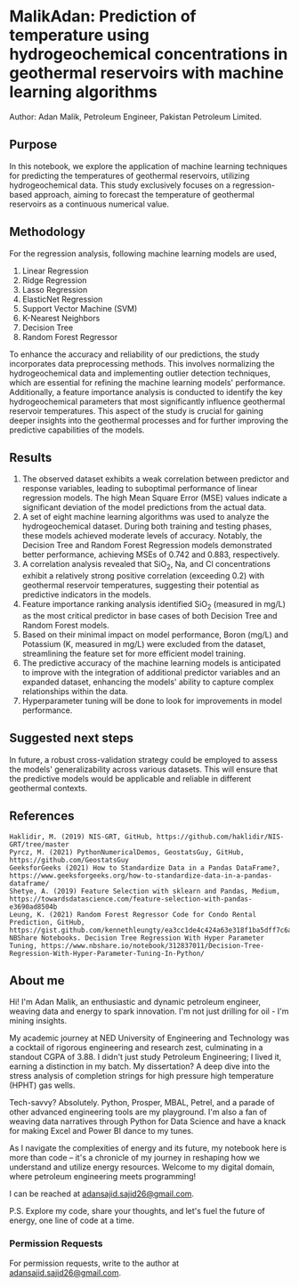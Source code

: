 # MalikAdan: Prediction of temperature using hydrogeochemical concentrations in geothermal reservoirs with machine learning algorithms

Author: Adan Malik, Petroleum Engineer, Pakistan Petroleum Limited. 


## Purpose
In this notebook, we explore the application of machine learning techniques for predicting the temperatures of geothermal reservoirs, utilizing hydrogeochemical data. This study exclusively focuses on a regression-based approach, aiming to forecast the temperature of geothermal reservoirs as a continuous numerical value.

## Methodology
For the regression analysis, following machine learning models are used,  
1. Linear Regression 
2. Ridge Regression
3. Lasso Regression
4. ElasticNet Regression
5. Support Vector Machine (SVM)
6. K-Nearest Neighbors
7. Decision Tree
8. Random Forest Regressor

To enhance the accuracy and reliability of our predictions, the study incorporates data preprocessing methods. This involves normalizing the hydrogeochemical data and implementing outlier detection techniques, which are essential for refining the machine learning models' performance. Additionally, a feature importance analysis is conducted to identify the key hydrogeochemical parameters that most significantly influence geothermal reservoir temperatures. This aspect of the study is crucial for gaining deeper insights into the geothermal processes and for further improving the predictive capabilities of the models.


## Results
1. The observed dataset exhibits a weak correlation between predictor and response variables, leading to suboptimal performance of linear regression models. The high Mean Square Error (MSE) values indicate a significant deviation of the model predictions from the actual data.
2. A set of eight machine learning algorithms was used to analyze the hydrogeochemical dataset. During both training and testing phases, these models achieved moderate levels of accuracy. Notably, the Decision Tree and Random Forest Regression models demonstrated better performance, achieving MSEs of 0.742 and 0.883, respectively.
3. A correlation analysis revealed that SiO<sub>2</sub>, Na, and Cl concentrations exhibit a relatively strong positive correlation (exceeding 0.2) with geothermal reservoir temperatures, suggesting their potential as predictive indicators in the models.
4. Feature importance ranking analysis identified SiO<sub>2</sub> (measured in mg/L) as the most critical predictor in base cases of both Decision Tree and Random Forest models.
5. Based on their minimal impact on model performance, Boron (mg/L) and Potassium (K, measured in mg/L) were excluded from the dataset, streamlining the feature set for more efficient model training.
6. The predictive accuracy of the machine learning models is anticipated to improve with the integration of additional predictor variables and an expanded dataset, enhancing the models' ability to capture complex relationships within the data.
7. Hyperparameter tuning will be done to look for improvements in model performance.

## Suggested next steps
In future, a robust cross-validation strategy could be employed to assess the models' generalizability across various datasets. This will ensure that the predictive models would be applicable and reliable in different geothermal contexts.


## References

    Haklidir, M. (2019) NIS-GRT, GitHub, https://github.com/haklidir/NIS-GRT/tree/master
    Pyrcz, M. (2021) PythonNumericalDemos, GeostatsGuy, GitHub, https://github.com/GeostatsGuy
    GeeksforGeeks (2021) How to Standardize Data in a Pandas DataFrame?, https://www.geeksforgeeks.org/how-to-standardize-data-in-a-pandas-dataframe/
    Shetye, A. (2019) Feature Selection with sklearn and Pandas, Medium, https://towardsdatascience.com/feature-selection-with-pandas-e3690ad8504b
    Leung, K. (2021) Random Forest Regressor Code for Condo Rental Prediction, GitHub, https://gist.github.com/kennethleungty/ea3cc1de4c424a63e318f1ba5dff7c6a
    NBShare Notebooks. Decision Tree Regression With Hyper Parameter Tuning, https://www.nbshare.io/notebook/312837011/Decision-Tree-Regression-With-Hyper-Parameter-Tuning-In-Python/

## About me

Hi! I'm Adan Malik, an enthusiastic and dynamic petroleum engineer, weaving data and energy to spark innovation. I'm not just drilling for oil - I'm mining insights.

My academic journey at NED University of Engineering and Technology was a cocktail of rigorous engineering and research zest, culminating in a standout CGPA of 3.88. I didn't just study Petroleum Engineering; I lived it, earning a distinction in my batch. My dissertation? A deep dive into the stress analysis of completion strings for high pressure high temperature (HPHT) gas wells.

Tech-savvy? Absolutely. Python, Prosper, MBAL, Petrel, and a parade of other advanced engineering tools are my playground. I'm also a fan of weaving data narratives through Python for Data Science and have a knack for making Excel and Power BI dance to my tunes.

As I navigate the complexities of energy and its future, my notebook here is more than code – it's a chronicle of my journey in reshaping how we understand and utilize energy resources. Welcome to my digital domain, where petroleum engineering meets programming!

I can be reached at adansajid.sajid26@gmail.com.

P.S. Explore my code, share your thoughts, and let's fuel the future of energy, one line of code at a time.


### Permission Requests

For permission requests, write to the author at adansajid.sajid26@gmail.com.
